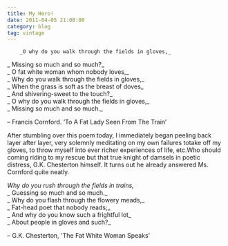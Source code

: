 ```yaml
---
title: My Hero!
date: 2011-04-05 21:08:00
category: blog
tag: vintage
---
```

        _O why do you walk through the fields in gloves,_  
_ Missing so much and so much?_  
_ O fat white woman whom nobody loves,_  
_ Why do you walk through the fields in gloves,_  
_ When the grass is soft as the breast of doves_  
_  And shivering-sweet to the touch?_  
_ O why do you walk through the fields in gloves,_  
_ Missing so much and so much._

– Francis Cornford. ‘To A Fat Lady Seen From The Train’

After stumbling over this poem today, I immediately began peeling back layer after layer, very solemnly meditating on my own failures totake off my gloves, to throw myself into ever richer experiences of life, etc.Who should coming riding to my rescue but that true knight of damsels in poetic distress, G.K. Chesterton himself. It turns out he already answered Ms. Cornford quite neatly.

_Why do you rush through the fields in trains,_  
_ Guessing so much and so much._  
_ Why do you flash through the flowery meads,_  
_ Fat-head poet that nobody reads;_  
_ And why do you know such a frightful lot_  
_ About people in gloves and such?_

 – G.K. Chesterton, 'The Fat White Woman Speaks’